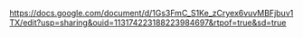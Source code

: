 https://docs.google.com/document/d/1Gs3FmC_S1Ke_zCryex6vuvMBFjbuv1TX/edit?usp=sharing&ouid=113174223188223984697&rtpof=true&sd=true
